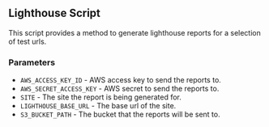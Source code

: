 ## Lighthouse Script

This script provides a method to generate lighthouse reports for a selection of test urls. 

### Parameters
- `AWS_ACCESS_KEY_ID` - AWS access key to send the reports to.
- `AWS_SECRET_ACCESS_KEY` - AWS secret to send the reports to.
- `SITE` - The site the report is being generated for.
- `LIGHTHOUSE_BASE_URL` - The base url of the site.
- `S3_BUCKET_PATH` - The bucket that the reports will be sent to.
